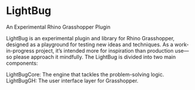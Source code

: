 # LightBug
An Experimental Rhino Grasshopper Plugin

LightBug is an experimental plugin and library for Rhino Grasshopper, designed as a playground for testing new ideas and techniques. As a work-in-progress project, it’s intended more for inspiration than production use—so please approach it mindfully. The LightBug is divided into two main components:

LightBugCore: The engine that tackles the problem-solving logic.
LightBugGH: The user interface layer for Grasshopper.
